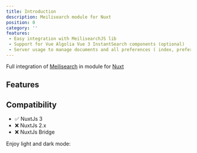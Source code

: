 ```yaml
---
title: Introduction
description: Meilisearch module for Nuxt
position: 0
category: ''
features:
 - Easy integration with MeilisearchJS lib
 - Support for Vue Algolia Vue 3 InstantSearch components (optional)
 - Server usage to manage documents and all preferences ( index, preferences )
---
```


Full integration of [Meilisearch](https://www.meilisearch.com) in module for [Nuxt](https://v3.nuxtjs.org)

## Features

<list :items="features"></list>

## Compatibility
- ✅ NuxtJs 3
- ❌ NuxtJs 2.x
- ❌ NuxtJs Bridge

<p class="flex items-center">Enjoy light and dark mode:&nbsp;<app-color-switcher class="p-2"></app-color-switcher></p>
